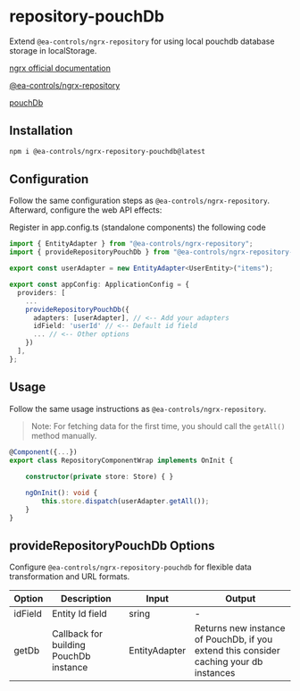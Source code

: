 # repository-pouchDb

Extend `@ea-controls/ngrx-repository` for using local pouchdb database storage in localStorage.

[ngrx official documentation](https://ngrx.io/)

[@ea-controls/ngrx-repository](https://www.npmjs.com/package/@ea-controls/ngrx-repository)

[pouchDb](https://pouchdb.com/)

## Installation

```bash
npm i @ea-controls/ngrx-repository-pouchdb@latest
```

## Configuration

Follow the same configuration steps as `@ea-controls/ngrx-repository`. Afterward, configure the web API effects:

Register in app.config.ts (standalone components) the following code

```typescript
import { EntityAdapter } from "@ea-controls/ngrx-repository";
import { provideRepositoryPouchDb } from "@ea-controls/ngrx-repository-pouchdb";

export const userAdapter = new EntityAdapter<UserEntity>("items");

export const appConfig: ApplicationConfig = {
  providers: [
    ...
    provideRepositoryPouchDb({
      adapters: [userAdapter], // <-- Add your adapters
      idField: 'userId' // <-- Default id field
      ... // <-- Other options
    })
  ],
};
```

## Usage

Follow the same usage instructions as `@ea-controls/ngrx-repository`.

>Note: For fetching data for the first time, you should call the `getAll()` method manually.

```typescript
@Component({...})
export class RepositoryComponentWrap implements OnInit {
    
    constructor(private store: Store) { }

    ngOnInit(): void {
        this.store.dispatch(userAdapter.getAll());
    }
}
```

## provideRepositoryPouchDb Options

Configure `@ea-controls/ngrx-repository-pouchdb` for flexible data transformation and URL formats.

| Option                  | Description                                          | Input                                   | Output                         |
|-------------------------|------------------------------------------------------|-----------------------------------------|--------------------------------|
| idField                 | Entity Id field           | sring   | - |
| getDb                 | Callback for building PouchDb instance           | EntityAdapter   | Returns new instance of PouchDb, if you extend this consider caching your db instances |